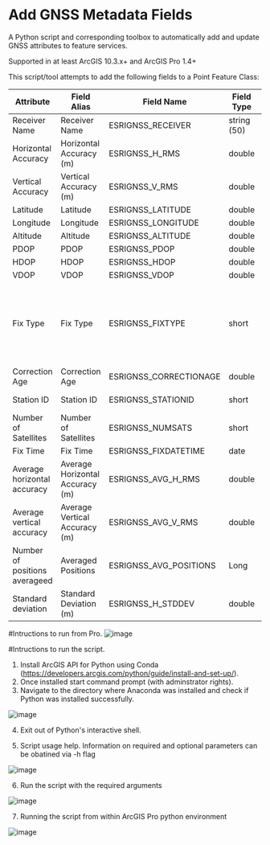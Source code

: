 # Add GNSS Metadata Fields
A Python script and corresponding toolbox to automatically add and update GNSS attributes to feature services.

Supported in at least ArcGIS 10.3.x+ and ArcGIS Pro 1.4+

This script/tool attempts to add the following fields to a Point Feature Class:

| Attribute            | Field Alias             | Field Name           | Field Type  | Domain               | Notes                                                                                    |
|----------------------|-------------------------|----------------------|-------------|----------------------|------------------------------------------------------------------------------------------|
| Receiver Name        | Receiver Name           | ESRIGNSS_RECEIVER    | string (50) |                      |                                                                                          |
| Horizontal Accuracy  | Horizontal Accuracy (m) | ESRIGNSS_H_RMS       | double      |                      |                                                                                          |
| Vertical Accuracy    | Vertical Accuracy (m)   | ESRIGNSS_V_RMS       | double      |                      |                                                                                          |
| Latitude             | Latitude                | ESRIGNSS_LATITUDE    | double      |                      |                                                                                          |
| Longitude            | Longitude               | ESRIGNSS_LONGITUDE   | double      |                      |                                                                                          |
| Altitude             | Altitude                | ESRIGNSS_ALTITUDE    | double      |                      |                                                                                          |
| PDOP                 | PDOP                    | ESRIGNSS_PDOP        | double      |                      |                                                                                          |
| HDOP                 | HDOP                    | ESRIGNSS_HDOP        | double      |                      |                                                                                          |
| VDOP                 | VDOP                    | ESRIGNSS_VDOP        | double      |                      |                                                                                          |
| Fix Type             | Fix Type                | ESRIGNSS_FIXTYPE     | short       | ESRI_FIX_TYPE_DOMAIN |  0 - Fix not valid; 1 - GPS; 2 - Differential GPS; 4 - RTK Fixed; 5 - RTK Float |
| Correction Age       | Correction Age          | ESRIGNSS_CORRECTIONAGE| double      |                      |                                                                                          |
| Station ID           | Station ID              | ESRIGNSS_STATIONID   | short      | ESRI_STATION_ID_DOMAIN| Range 0-1023                                                                                      |                                             
| Number of Satellites | Number of Satellites    | ESRIGNSS_NUMSATS     | short       | ESRI_NUM_SATS_DOMAIN | Range 0-99                                                                               |
| Fix Time             | Fix Time                | ESRIGNSS_FIXDATETIME | date        |                      | UTC                                                                                      |
| Average horizontal accuracy             | Average Horizontal Accuracy (m)                | ESRIGNSS_AVG_H_RMS | double       |                                                                                                          |
| Average vertical accuracy             | Average Vertical Accuracy (m)              | ESRIGNSS_AVG_V_RMS | double       |                                                                                                      |
| Number of positions averageed            | Averaged Positions                | ESRIGNSS_AVG_POSITIONS | Long       |                                                                                                         |
| Standard deviation           | Standard Deviation (m)                | ESRIGNSS_H_STDDEV | double        |                                                                                                         |


#Intructions to run from Pro.
![image](https://user-images.githubusercontent.com/26557666/28002606-9442b8aa-64eb-11e7-8974-b44fa513a7a9.png)


#Intructions to run the script.
1. Install ArcGIS API for Python using Conda (https://developers.arcgis.com/python/guide/install-and-set-up/).
2. Once installed start command prompt (with adminstrator rights). 
3. Navigate to the directory where Anaconda was installed and check if Python was installed successfully.

![image](https://cloud.githubusercontent.com/assets/26557666/24469021/ee2dbbee-146e-11e7-8984-00cbf690b5ca.png)

4. Exit out of Python's interactive shell.



5. Script usage help. Information on required and optional parameters can be obatined via -h flag

![image](https://user-images.githubusercontent.com/26557666/27194938-6ad4b2ec-51b9-11e7-9edd-06efea81a3c7.png)



6. Run the script with the required arguments 


![image](https://user-images.githubusercontent.com/26557666/27195140-6a2fb9da-51ba-11e7-84ee-677938c18ac4.png)


7. Running the script from within ArcGIS Pro python environment

![image](https://user-images.githubusercontent.com/26557666/27195041-ed0ad44e-51b9-11e7-82a3-94b07379cd1d.png)





